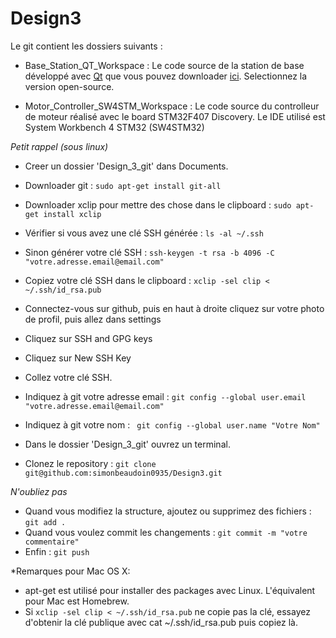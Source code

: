 # Design3

Le git contient les dossiers suivants :

* Base\_Station\_QT\_Workspace :
    Le code source de la station de base développé avec [Qt](www.qt.io) que vous pouvez downloader [ici](www.qt.io/download). Selectionnez la version open-source.

* Motor\_Controller\_SW4STM\_Workspace :
    Le code source du controlleur de moteur réalisé avec le board STM32F407 Discovery. Le IDE utilisé est System Workbench 4 STM32 (SW4STM32) 


*Petit rappel (sous linux)*
* Creer un dossier 'Design_3_git' dans Documents.
* Downloader git : `sudo apt-get install git-all`
* Downloader xclip pour mettre des chose dans le clipboard : `sudo apt-get install xclip`
* Vérifier si vous avez une clé SSH générée : `ls -al ~/.ssh` 
* Sinon générer votre clé SSH : `ssh-keygen -t rsa -b 4096 -C "votre.adresse.email@email.com"`
* Copiez votre clé SSH dans le clipboard : `xclip -sel clip < ~/.ssh/id_rsa.pub`
* Connectez-vous sur github, puis en haut à droite cliquez sur votre photo de profil, puis allez dans settings
* Cliquez sur SSH and GPG keys
* Cliquez sur New SSH Key
* Collez votre clé SSH.
* Indiquez à git votre adresse email : `git config --global user.email "votre.adresse.email@email.com"`
* Indiquez à git votre nom : ` git config --global user.name "Votre Nom"`

* Dans le dossier 'Design_3_git' ouvrez un terminal.
* Clonez le repository : `git clone git@github.com:simonbeaudoin0935/Design3.git`

*N'oubliez pas*
* Quand vous modifiez la structure, ajoutez ou supprimez des fichiers : `git add .`
* Quand vous voulez commit les changements : `git commit -m "votre commentaire"`
* Enfin : `git push`

*Remarques pour Mac OS X:
* apt-get est utilisé pour installer des packages avec Linux. L'équivalent pour Mac est Homebrew.
* Si `xclip -sel clip < ~/.ssh/id_rsa.pub` ne copie pas la clé, essayez d'obtenir la clé publique avec cat ~/.ssh/id_rsa.pub puis copiez là. 
